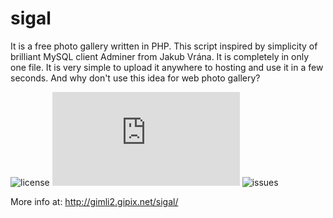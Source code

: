 sigal
=====

It is a free photo gallery written in PHP. This script inspired by simplicity of brilliant MySQL client Adminer from Jakub Vrána. It is completely in only one file. It is very simple to upload it anywhere to hosting and use it in a few seconds. And why don't use this idea for web photo gallery?

![license](https://img.shields.io/badge/license-modified%20BSD-brightgreen)
![gallery-size](https://img.shields.io/github/size/gimli2/sigal/index.min.php)
![issues](https://img.shields.io/github/issues/gimli2/sigal)

More info at:
http://gimli2.gipix.net/sigal/
